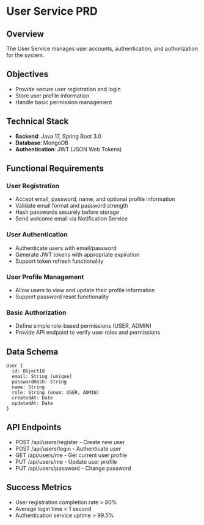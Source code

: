 # User Service PRD

## Overview

The User Service manages user accounts, authentication, and authorization for the system.

## Objectives

- Provide secure user registration and login
- Store user profile information
- Handle basic permission management

## Technical Stack

- **Backend**: Java 17, Spring Boot 3.0
- **Database**: MongoDB
- **Authentication**: JWT (JSON Web Tokens)

## Functional Requirements

### User Registration

- Accept email, password, name, and optional profile information
- Validate email format and password strength
- Hash passwords securely before storage
- Send welcome email via Notification Service

### User Authentication

- Authenticate users with email/password
- Generate JWT tokens with appropriate expiration
- Support token refresh functionality

### User Profile Management

- Allow users to view and update their profile information
- Support password reset functionality

### Basic Authorization

- Define simple role-based permissions (USER, ADMIN)
- Provide API endpoint to verify user roles and permissions

## Data Schema

```
User {
  id: ObjectId
  email: String (unique)
  passwordHash: String
  name: String
  role: String (enum: USER, ADMIN)
  createdAt: Date
  updatedAt: Date
}
```

## API Endpoints

- POST /api/users/register - Create new user
- POST /api/users/login - Authenticate user
- GET /api/users/me - Get current user profile
- PUT /api/users/me - Update user profile
- PUT /api/users/password - Change password

## Success Metrics

- User registration completion rate > 80%
- Average login time < 1 second
- Authentication service uptime > 99.5%
